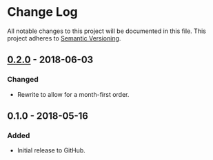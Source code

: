 # Change Log
All notable changes to this project will be documented in this file.
This project adheres to [Semantic Versioning](http://semver.org/).

## [0.2.0] - 2018-06-03
### Changed
- Rewrite to allow for a month-first order.

## 0.1.0 - 2018-05-16
### Added
- Initial release to GitHub.

[0.2.0]: https://github.com/GaryJones/DateRange/compare/v0.1.0...v0.2.0
